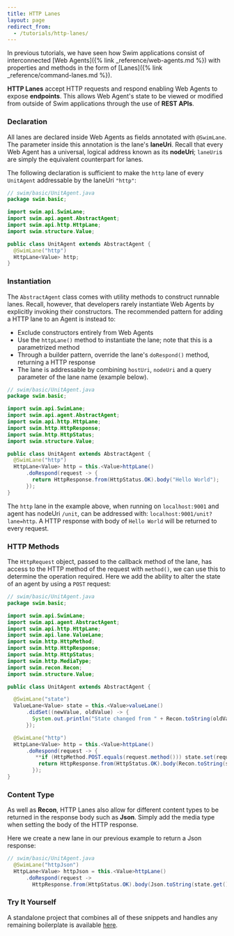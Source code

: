 ```yaml
---
title: HTTP Lanes
layout: page
redirect_from:
  - /tutorials/http-lanes/
---
```


In previous tutorials, we have seen how Swim applications consist of interconnected [Web Agents]({% link _reference/web-agents.md %}) with properties and methods in the form of [Lanes]({% link _reference/command-lanes.md %}).

**HTTP Lanes** accept HTTP requests and respond enabling Web Agents to expose **endpoints**. This allows Web Agent's state to be viewed or modified from outside of Swim applications through the use of **REST APIs**.

### Declaration

All lanes are declared inside Web Agents as fields annotated with `@SwimLane`. The parameter inside this annotation is the lane's **laneUri**. Recall that every Web Agent has a universal, logical address known as its **nodeUri**; `laneUri`s are simply the equivalent counterpart for lanes.

The following declaration is sufficient to make the `http` lane of every `UnitAgent` addressable by the laneUri `"http"`:

```java
// swim/basic/UnitAgent.java
package swim.basic;

import swim.api.SwimLane;
import swim.api.agent.AbstractAgent;
import swim.api.http.HttpLane;
import swim.structure.Value;

public class UnitAgent extends AbstractAgent {
  @SwimLane("http")
  HttpLane<Value> http;
}
```

### Instantiation

The `AbstractAgent` class comes with utility methods to construct runnable lanes. Recall, however, that developers rarely instantiate Web Agents by explicitly invoking their constructors. The recommended pattern for adding a HTTP lane to an Agent is instead to:

- Exclude constructors entirely from Web Agents
- Use the `httpLane()` method to instantiate the lane; note that this is a parametrized method
- Through a builder pattern, override the lane's `doRespond()` method, returning a HTTP response
- The lane is addressable by combining `hostUri`, `nodeUri` and a query parameter of the lane name (example below).

```java
// swim/basic/UnitAgent.java
package swim.basic;

import swim.api.SwimLane;
import swim.api.agent.AbstractAgent;
import swim.api.http.HttpLane;
import swim.http.HttpResponse;
import swim.http.HttpStatus;
import swim.structure.Value;

public class UnitAgent extends AbstractAgent {
  @SwimLane("http")
  HttpLane<Value> http = this.<Value>httpLane()
      .doRespond(request -> {
        return HttpResponse.from(HttpStatus.OK).body("Hello World");
      });
}
```

The `http` lane in the example above, when running on `localhost:9001` and agent has nodeUri `/unit`, can be addressed with: `localhost:9001/unit?lane=http`. A HTTP response with body of `Hello World` will be returned to every request.

### HTTP Methods

The `HttpRequest` object, passed to the callback method of the lane, has access to the HTTP method of the request with `method()`, we can use this to determine the operation required. Here we add the ability to alter the state of an agent by using a `POST` request:

```java
// swim/basic/UnitAgent.java
package swim.basic;

import swim.api.SwimLane;
import swim.api.agent.AbstractAgent;
import swim.api.http.HttpLane;
import swim.api.lane.ValueLane;
import swim.http.HttpMethod;
import swim.http.HttpResponse;
import swim.http.HttpStatus;
import swim.http.MediaType;
import swim.recon.Recon;
import swim.structure.Value;

public class UnitAgent extends AbstractAgent {

  @SwimLane("state")
  ValueLane<Value> state = this.<Value>valueLane()
      .didSet((newValue, oldValue) -> {
        System.out.println("State changed from " + Recon.toString(oldValue) + " to " + Recon.toString(newValue));
      });

  @SwimLane("http")
  HttpLane<Value> http = this.<Value>httpLane()
      .doRespond(request -> {
         **if (HttpMethod.POST.equals(request.method())) state.set(request.entity().get());**
          return HttpResponse.from(HttpStatus.OK).body(Recon.toString(state.get()), MediaType.applicationXRecon());
        });
}
```

### Content Type

As well as **Recon**, HTTP Lanes also allow for different content types to be returned in the response body such as **Json**. Simply add the media type when setting the body of the HTTP response. 

Here we create a new lane in our previous example to return a Json response:

```java
// swim/basic/UnitAgent.java
  @SwimLane("httpJson")
  HttpLane<Value> httpJson = this.<Value>httpLane()
      .doRespond(request ->
        HttpResponse.from(HttpStatus.OK).body(Json.toString(state.get()), MediaType.applicationJson()));
```

### Try It Yourself

A standalone project that combines all of these snippets and handles any remaining boilerplate is available [here](https://github.com/swimos/cookbook/tree/master/http_lanes).

